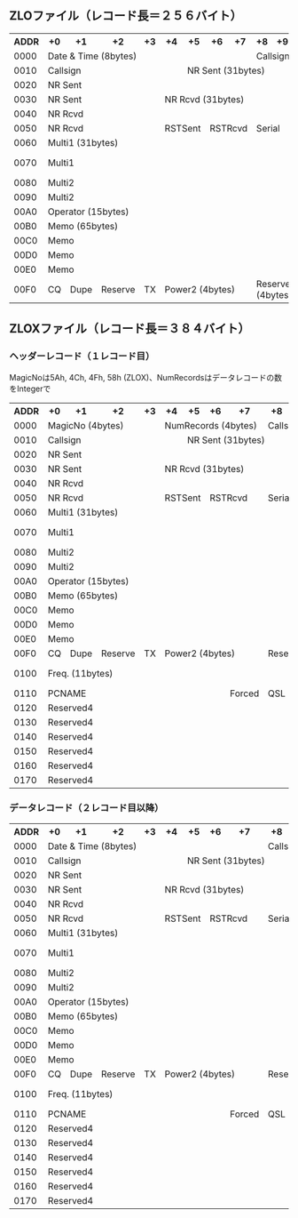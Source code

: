 ## ZLOファイル（レコード長＝２５６バイト）

<table>
<tr>
<th>ADDR</th><th>+0</th><th>+1</th><th>+2</th><th>+3</th>
<th>+4</th><th>+5</th><th>+6</th><th>+7</th>
<th>+8</th><th>+9</th><th>+A</th><th>+B</th>
<th>+C</th><th>+D</th><th>+E</th><th>+F</th>
</tr>

<tr>
<td>0000</td>
<td colspan="8">Date & Time (8bytes)</td>
<td colspan="8">Callsign (13bytes)</td>
</tr>

<tr>
<td>0010</td>
<td colspan="5">Callsign</td>
<td colspan="11">NR Sent (31bytes)</td>
</tr>

<tr>
<td>0020</td>
<td colspan="16">NR Sent</td>
</tr>

<tr>
<td>0030</td>
<td colspan="4">NR Sent</td>
<td colspan="12">NR Rcvd (31bytes)</td>
</tr>

<tr>
<td>0040</td>
<td colspan="16">NR Rcvd</td>
</tr>

<tr>
<td>0050</td>
<td colspan="3">NR Rcvd</td>
<td>&nbsp;</td>
<td colspan="2">RSTSent</td>
<td colspan="2">RSTRcvd</td>
<td colspan="4">Serial</td>
<td>Mode</td>
<td>Band</td>
<td>Power</td>
<td>Multi1</td>
</tr>

<tr>
<td>0060</td>
<td colspan="16">Multi1 (31bytes)</td>
</tr>

<tr>
<td>0070</td>
<td colspan="14">Multi1</td>
<td colspan="2">Multi2 (31bytes)</td>
</tr>

<tr>
<td>0080</td>
<td colspan="16">Multi2</td>
</tr>

<tr>
<td>0090</td>
<td colspan="13">Multi2</td>
<td>New1</td>
<td>New2</td>
<td>Points</td>
</tr>

<tr>
<td>00A0</td>
<td colspan="15">Operator (15bytes)</td>
<td>Memo</td>
</tr>

<tr>
<td>00B0</td>
<td colspan="16">Memo (65bytes)</td>
</tr>

<tr>
<td>00C0</td>
<td colspan="16">Memo</td>
</tr>

<tr>
<td>00D0</td>
<td colspan="16">Memo</td>
</tr>

<tr>
<td>00E0</td>
<td colspan="16">Memo</td>
</tr>

<tr>
<td>00F0</td>
<td>CQ</td>
<td>Dupe</td>
<td>Reserve</td>
<td>TX</td>
<td colspan="4">Power2 (4bytes)</td>
<td colspan="4">Reserve2 (4bytes)</td>
<td colspan="4">Reserve3 (4bytes)</td>
</tr>

</table>

## ZLOXファイル（レコード長＝３８４バイト）


### ヘッダーレコード（１レコード目）

MagicNoは5Ah, 4Ch, 4Fh, 58h (ZLOX)、NumRecordsはデータレコードの数をIntegerで

<table>
<tr>
<th>ADDR</th><th>+0</th><th>+1</th><th>+2</th><th>+3</th>
<th>+4</th><th>+5</th><th>+6</th><th>+7</th>
<th>+8</th><th>+9</th><th>+A</th><th>+B</th>
<th>+C</th><th>+D</th><th>+E</th><th>+F</th>
</tr>

<tr>
<td>0000</td>
<td colspan="4">MagicNo (4bytes)</td>
<td colspan="4">NumRecords (4bytes)</td>
<td colspan="8">Callsign (13bytes)</td>
</tr>

<tr>
<td>0010</td>
<td colspan="5">Callsign</td>
<td colspan="11">NR Sent (31bytes)</td>
</tr>

<tr>
<td>0020</td>
<td colspan="16">NR Sent</td>
</tr>

<tr>
<td>0030</td>
<td colspan="4">NR Sent</td>
<td colspan="12">NR Rcvd (31bytes)</td>
</tr>

<tr>
<td>0040</td>
<td colspan="16">NR Rcvd</td>
</tr>

<tr>
<td>0050</td>
<td colspan="3">NR Rcvd</td>
<td>&nbsp;</td>
<td colspan="2">RSTSent</td>
<td colspan="2">RSTRcvd</td>
<td colspan="4">Serial</td>
<td>Mode</td>
<td>Band</td>
<td>Power</td>
<td>Multi1</td>
</tr>

<tr>
<td>0060</td>
<td colspan="16">Multi1 (31bytes)</td>
</tr>

<tr>
<td>0070</td>
<td colspan="14">Multi1</td>
<td colspan="2">Multi2 (31bytes)</td>
</tr>

<tr>
<td>0080</td>
<td colspan="16">Multi2</td>
</tr>

<tr>
<td>0090</td>
<td colspan="13">Multi2</td>
<td>New1</td>
<td>New2</td>
<td>Points</td>
</tr>

<tr>
<td>00A0</td>
<td colspan="15">Operator (15bytes)</td>
<td>Memo</td>
</tr>

<tr>
<td>00B0</td>
<td colspan="16">Memo (65bytes)</td>
</tr>

<tr>
<td>00C0</td>
<td colspan="16">Memo</td>
</tr>

<tr>
<td>00D0</td>
<td colspan="16">Memo</td>
</tr>

<tr>
<td>00E0</td>
<td colspan="16">Memo</td>
</tr>

<tr>
<td>00F0</td>
<td>CQ</td>
<td>Dupe</td>
<td>Reserve</td>
<td>TX</td>
<td colspan="4">Power2 (4bytes)</td>
<td colspan="4">Reserve2 (4bytes)</td>
<td colspan="4">Reserve3 (4bytes)</td>
</tr>

<tr>
<td>0100</td>
<td colspan="11">Freq. (11bytes)</td>
<td>QSY V.</td>
<td colspan="4">PCNAME (11bytes)</td>
</tr>

<tr>
<td>0110</td>
<td colspan="7">PCNAME</td>
<td>Forced</td>
<td>QSL</td>
<td>Invalid</td>
<td colspan="6">Reserved4 (102bytes)</td>
</tr>

<tr>
<td>0120</td>
<td colspan="16">Reserved4</td>
</tr>

<tr>
<td>0130</td>
<td colspan="16">Reserved4</td>
</tr>

<tr>
<td>0140</td>
<td colspan="16">Reserved4</td>
</tr>

<tr>
<td>0150</td>
<td colspan="16">Reserved4</td>
</tr>

<tr>
<td>0160</td>
<td colspan="16">Reserved4</td>
</tr>

<tr>
<td>0170</td>
<td colspan="16">Reserved4</td>
</tr>

</table>

### データレコード（２レコード目以降）
<table>
<tr>
<th>ADDR</th><th>+0</th><th>+1</th><th>+2</th><th>+3</th>
<th>+4</th><th>+5</th><th>+6</th><th>+7</th>
<th>+8</th><th>+9</th><th>+A</th><th>+B</th>
<th>+C</th><th>+D</th><th>+E</th><th>+F</th>
</tr>

<tr>
<td>0000</td>
<td colspan="8">Date & Time (8bytes)</td>
<td colspan="8">Callsign (13bytes)</td>
</tr>

<tr>
<td>0010</td>
<td colspan="5">Callsign</td>
<td colspan="11">NR Sent (31bytes)</td>
</tr>

<tr>
<td>0020</td>
<td colspan="16">NR Sent</td>
</tr>

<tr>
<td>0030</td>
<td colspan="4">NR Sent</td>
<td colspan="12">NR Rcvd (31bytes)</td>
</tr>

<tr>
<td>0040</td>
<td colspan="16">NR Rcvd</td>
</tr>

<tr>
<td>0050</td>
<td colspan="3">NR Rcvd</td>
<td>&nbsp;</td>
<td colspan="2">RSTSent</td>
<td colspan="2">RSTRcvd</td>
<td colspan="4">Serial</td>
<td>Mode</td>
<td>Band</td>
<td>Power</td>
<td>Multi1</td>
</tr>

<tr>
<td>0060</td>
<td colspan="16">Multi1 (31bytes)</td>
</tr>

<tr>
<td>0070</td>
<td colspan="14">Multi1</td>
<td colspan="2">Multi2 (31bytes)</td>
</tr>

<tr>
<td>0080</td>
<td colspan="16">Multi2</td>
</tr>

<tr>
<td>0090</td>
<td colspan="13">Multi2</td>
<td>New1</td>
<td>New2</td>
<td>Points</td>
</tr>

<tr>
<td>00A0</td>
<td colspan="15">Operator (15bytes)</td>
<td>Memo</td>
</tr>

<tr>
<td>00B0</td>
<td colspan="16">Memo (65bytes)</td>
</tr>

<tr>
<td>00C0</td>
<td colspan="16">Memo</td>
</tr>

<tr>
<td>00D0</td>
<td colspan="16">Memo</td>
</tr>

<tr>
<td>00E0</td>
<td colspan="16">Memo</td>
</tr>

<tr>
<td>00F0</td>
<td>CQ</td>
<td>Dupe</td>
<td>Reserve</td>
<td>TX</td>
<td colspan="4">Power2 (4bytes)</td>
<td colspan="4">Reserve2 (4bytes)</td>
<td colspan="4">Reserve3 (4bytes)</td>
</tr>

<tr>
<td>0100</td>
<td colspan="11">Freq. (11bytes)</td>
<td>QSY V.</td>
<td colspan="4">PCNAME (11bytes)</td>
</tr>

<tr>
<td>0110</td>
<td colspan="7">PCNAME</td>
<td>Forced</td>
<td>QSL</td>
<td>Invalid</td>
<td colspan="6">Reserved4 (102bytes)</td>
</tr>

<tr>
<td>0120</td>
<td colspan="16">Reserved4</td>
</tr>

<tr>
<td>0130</td>
<td colspan="16">Reserved4</td>
</tr>

<tr>
<td>0140</td>
<td colspan="16">Reserved4</td>
</tr>

<tr>
<td>0150</td>
<td colspan="16">Reserved4</td>
</tr>

<tr>
<td>0160</td>
<td colspan="16">Reserved4</td>
</tr>

<tr>
<td>0170</td>
<td colspan="16">Reserved4</td>
</tr>

</table>
